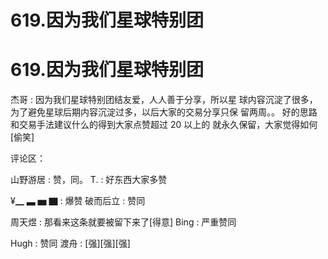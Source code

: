 # 619.因为我们星球特别团

# 619.因为我们星球特别团

杰哥 : 因为我们星球特别团结友爱，人人善于分享，所以星 球内容沉淀了很多， 为了避免星球后期内容沉淀过多，以后大家的交易分享只保 留两周。。 好的思路和交易手法建议什么的得到大家点赞超过 20 以上的 就永久保留，大家觉得如何[偷笑]

评论区：

山野游居 : 赞，同。 T. : 好东西大家多赞

¥▁ ▃ ▅ ▇ : 爆赞 破而后立 : 赞同

周天煜 : 那看来这条就要被留下来了[得意] Bing : 严重赞同

Hugh : 赞同 渡舟 : [强][强][强]